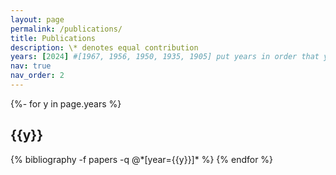 ```yaml
---
layout: page
permalink: /publications/
title: Publications
description: \* denotes equal contribution
years: [2024] #[1967, 1956, 1950, 1935, 1905] put years in order that you want displayed
nav: true
nav_order: 2 
---
```

<!-- _pages/publications.md -->
<div class="publications">

{%- for y in page.years %}
  <h2 class="year">{{y}}</h2>
  {% bibliography -f papers -q @*[year={{y}}]* %}
{% endfor %}

</div>
